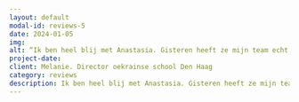 ```yaml
---
layout: default
modal-id: reviews-5
date: 2024-01-05
img: 
alt: “Ik ben heel blij met Anastasia. Gisteren heeft ze mijn team echt goed verder geholpen op de studiedag. Oude patronen, verwachtingen, verschil en overeenkomsten en allemaal op de juiste toon.  Ik hou haar nummer graag in mijn telefoon, want ik heb onze samenwerking zeer gewaardeerd!“
project-date: 
client: Melanie. Director oekrainse school Den Haag
category: reviews
description: Ik ben heel blij met Anastasia. Gisteren heeft ze mijn team echt goed verder geholpen op de studiedag. Oude patronen, verwachtingen, verschil en overeenkomsten en allemaal op de juiste toon.  Ik hou haar nummer graag in mijn telefoon, want ik heb onze samenwerking zeer gewaardeerd!
---
```

